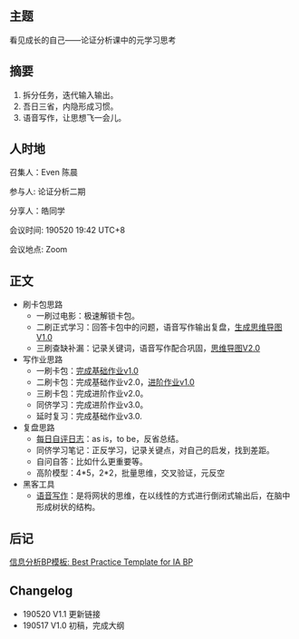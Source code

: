 ## 主题
看见成长的自己——论证分析课中的元学习思考


## 摘要
1. 拆分任务，迭代输入输出。
2. 吾日三省，内隐形成习惯。
3. 语音写作，让思想飞一会儿。



## 人时地

召集人：Even 陈晨

参与人:  论证分析二期

分享人：皓同学

会议时间: 190520 19:42 UTC+8

会议地点: Zoom

## 正文

- 刷卡包思路
  - 一刷过电影：极速解锁卡包。
  - 二刷正式学习：回答卡包中的问题，语音写作输出复盘，[生成思维导图V1.0](https://github.com/kiaorahao/AA002_Template/issues/3)
  - 三刷查缺补漏：记录关键词，语音写作配合巩固，[思维导图V2.0](https://github.com/kiaorahao/AA002_Template/blob/master/assets/AA002_notes.pdf)
- 写作业思路
  - 一刷卡包：[完成基础作业v1.0](https://github.com/kiaorahao/AA002_Template/issues/1)
  - 二刷卡包：完成基础作业v2.0，[进阶作业v1.0](https://github.com/kiaorahao/AA002_Template/issues/2)
  - 三刷卡包：完成进阶作业v2.0。
  - 同侪学习：完成进阶作业v3.0。
  - 延时复习：完成基础作业v3.0.
- 复盘思路
  - [每日自评日志](https://github.com/kiaorahao/AA002_Template/issues/4)：as is，to be，反省总结。 
  - 同侪学习笔记：正反学习，记录关键点，对自己的启发，找到差距。
  - 自问自答：比如什么更重要等。
  - 高阶模型：4\*5，2*2，批量思维，交叉验证，元反空  
- 黑客工具
  - [语音写作](https://github.com/kiaorahao/AA002_Template/issues/5)：是将网状的思维，在以线性的方式进行倒闭式输出后，在脑中形成树状的结构。

## 后记
[信息分析BP模板: Best Practice Template for IA BP](https://github.com/kiaorahao/IABP_Template)

## Changelog

- 190520 V1.1 更新链接
- 190517 V1.0 初稿，完成大纲